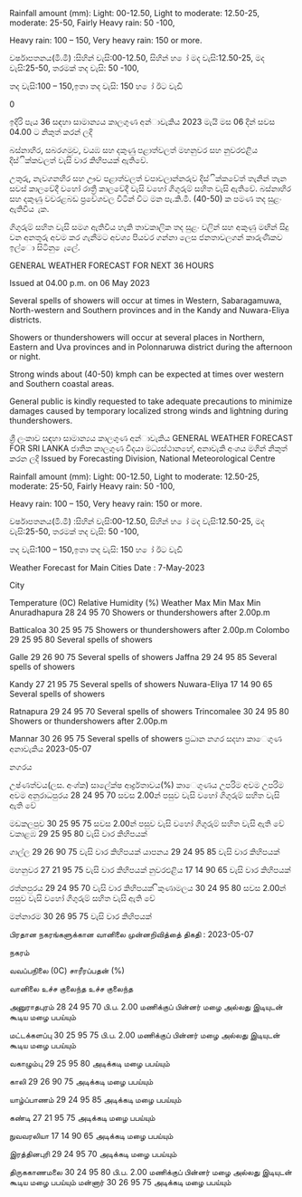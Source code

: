 Rainfall amount (mm): Light: 00-12.50, Light to moderate: 12.50-25, moderate: 25-50, Fairly Heavy rain: 50 -100,

Heavy rain: 100 – 150, Very heavy rain: 150 or more.

වර්ෂාපතනය(මි.මී) :සිහින් වැසි:00-12.50, සිහින් හ ෝ මද වැසි:12.50-25, මද වැසි:25-50, තරමක් තද වැසි: 50 -100,

තද වැසි:100 – 150,ඉතා තද වැසි: 150 හ ෝ ඊට වැඩි

0

ඉදිරි පැය 36 සඳහා සාමාන්‍යය කාලගුණ අන්‍ාවැකිය 2023 මැයි මස 06 දින්‍ සවස 04.00 ට නිකුත් කරන්‍ ලදි

බස්නාහිර, සබරගමුව, වයඹ සහ දකුණු පළාත්වලත් මහනුවර සහ නුවරඑළිය දිස්ික්කවලත් වැසි වාර කිහිපයක් ඇතිවේ.

උතුරු, නැවගනහිර සහ ඌව පළාත්වලත් වපාවලාන්නරුව දිස්ික්කවේත් තැනින් තැන සවස් කාලවේදී වහෝ රාත්‍රී කාලවේදී වැසි වහෝ ගිගුරුම් සහිත වැසි ඇතිවේ. බස්නාහිර සහ දකුණු වවරළබඩ ප්‍රවේශවල විටින් විට මන පැ.කි.මී. (40-50) ක පමණ තද සුළං ඇතිවිය ැක.

ගිගුරුම් සහිත වැසි සමග ඇතිවිය හැකි තාවකාලික තද සුළං වලින් සහ අකුණු මඟින් සිදු වන අනතුරු අවම කර ගැනීමට අවශ්‍ය පියවර ගන්නා ලෙස ජනතාවලගන් කාරුණිකව ඉල්ො සිටිනු ෙැලේ.

GENERAL WEATHER FORECAST FOR NEXT 36 HOURS

Issued at 04.00 p.m. on 06 May 2023

Several spells of showers will occur at times in Western, Sabaragamuwa, North-western and Southern provinces and in the Kandy and Nuwara-Eliya districts.

Showers or thundershowers will occur at several places in Northern, Eastern and Uva provinces and in Polonnaruwa district during the afternoon or night.

Strong winds about (40-50) kmph can be expected at times over western and Southern coastal areas.

General public is kindly requested to take adequate precautions to minimize damages caused by temporary localized strong winds and lightning during thundershowers.

ශ්‍රී ලංකාව සඳහා සාමාන්‍යය කාලගුණ අන්‍ාවැකිය GENERAL WEATHER FORECAST FOR SRI LANKA ජාතික කාලගුණ විදයා මධ්‍යස්ථානහේ, අනාවැකි අංශය මගින් නිකුත් කරන ලදි Issued by Forecasting Division, National Meteorological Centre

Rainfall amount (mm): Light: 00-12.50, Light to moderate: 12.50-25, moderate: 25-50, Fairly Heavy rain: 50 -100,

Heavy rain: 100 – 150, Very heavy rain: 150 or more.

වර්ෂාපතනය(මි.මී) :සිහින් වැසි:00-12.50, සිහින් හ ෝ මද වැසි:12.50-25, මද වැසි:25-50, තරමක් තද වැසි: 50 -100,

තද වැසි:100 – 150,ඉතා තද වැසි: 150 හ ෝ ඊට වැඩි

Weather Forecast for Main Cities Date : 7-May-2023

City

Temperature (0C) Relative Humidity (%) Weather Max Min Max Min Anuradhapura 28 24 95 70 Showers or thundershowers after 2.00p.m

Batticaloa 30 25 95 75 Showers or thundershowers after 2.00p.m Colombo 29 25 95 80 Several spells of showers

Galle 29 26 90 75 Several spells of showers Jaffna 29 24 95 85 Several spells of showers

Kandy 27 21 95 75 Several spells of showers Nuwara-Eliya 17 14 90 65 Several spells of showers

Ratnapura 29 24 95 70 Several spells of showers Trincomalee 30 24 95 80 Showers or thundershowers after 2.00p.m

Mannar 30 26 95 75 Several spells of showers ප්‍රධාන නගර සදහා කාෙගුණ අනාවැකිය 2023-05-07

නගරය

උෂ්ණත්වය(ලස. අංශ්‍ක) සාලේක්ෂ ආර්ද්‍රතාවය(%) කාෙගුණය උපරිම අවම උපරිම අවම අනුරාධපුරය 28 24 95 70 සවස 2.00න් පසුව වැසි වහෝ ගිගුරුම් සහිත වැසි ඇති වේ

මඩකලපුව 30 25 95 75 සවස 2.00න් පසුව වැසි වහෝ ගිගුරුම් සහිත වැසි ඇති වේ වකාළඹ 29 25 95 80 වැසි වාර කිහිපයක්

ගාල්ල 29 26 90 75 වැසි වාර කිහිපයක් යාපනය 29 24 95 85 වැසි වාර කිහිපයක්

මහනුවර 27 21 95 75 වැසි වාර කිහිපයක් නුවරඑළිය 17 14 90 65 වැසි වාර කිහිපයක්

රත්නපුරය 29 24 95 70 වැසි වාර කිහිපයක් ිකුණාමලය 30 24 95 80 සවස 2.00න් පසුව වැසි වහෝ ගිගුරුම් සහිත වැසි ඇති වේ

මන්නාරම 30 26 95 75 වැසි වාර කිහිපයක්

பிரதான நகரங்களுக்கான வானிலை முன்னறிவித்தை் திகதி : 2023-05-07

நகரம்

வவப்பநிலை (0C) சாரீரப்பதன் (%)

வானிலை உச்ச குலைந்த உச்ச குலைந்த

அனுராதபுரம் 28 24 95 70 பி.ப. 2.00 மணிக்குப் பின்னர் மழை அல்லது இடியுடன் கூடிய மழை பபய்யும்

மட்டக்களப்பு 30 25 95 75 பி.ப. 2.00 மணிக்குப் பின்னர் மழை அல்லது இடியுடன் கூடிய மழை பபய்யும்

வகாழும்பு 29 25 95 80 அடிக்கடி மழை பபய்யும்

காலி 29 26 90 75 அடிக்கடி மழை பபய்யும்

யாழ்ப்பாணம் 29 24 95 85 அடிக்கடி மழை பபய்யும்

கண்டி 27 21 95 75 அடிக்கடி மழை பபய்யும்

நுவவரலியா 17 14 90 65 அடிக்கடி மழை பபய்யும்

இரத்தினபுரி 29 24 95 70 அடிக்கடி மழை பபய்யும்

திருககாணமலை 30 24 95 80 பி.ப. 2.00 மணிக்குப் பின்னர் மழை அல்லது இடியுடன் கூடிய மழை பபய்யும் மன்னார் 30 26 95 75 அடிக்கடி மழை பபய்யும்